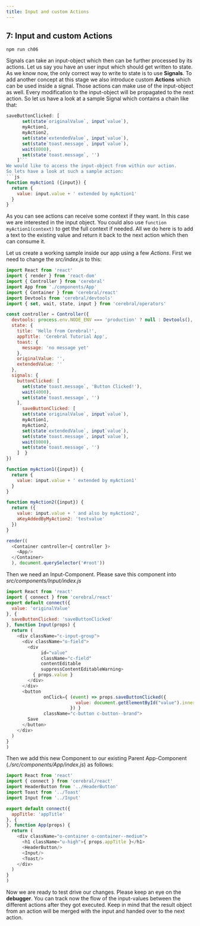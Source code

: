 ```yaml
---
title: Input and custom Actions 
---
```


## 7: Input and custom Actions 

`npm run ch06`

Signals can take an input-object which then can be further processed by its actions.
Let us say you have an user input which should get written to state.
As we know now, the only correct way to write to state is to use **Signals**.
To add another concept at this stage we also introduce custom **Actions** which can be used inside a signal. Those actions can make use of the input-object as well. Every modification to the input-object will be propagated to the next action.
So let us have a look at a sample Signal which contains a chain like that:
```js
saveButtonClicked: [
      set(state`originalValue`, input`value`),
      myAction1,
      myAction2,
      set(state`extendedValue`, input`value`),
      set(state`toast.message`, input`value`),
      wait(8000),
      set(state`toast.message`, '')
    ]```
We would like to access the input-object from within our action.
So lets have a look at such a sample action:
```js
function myAction1 ({input}) {
  return {
    value: input.value + ' extended by myAction1'
  }
}
```
As you can see actions can receive some context if they want. In this case we are interested in the input object. You could also use ```function myAction1(context)``` to get the full context if needed.
All we do here is to add a text to the existing value and return it back to the next action which then can consume it.

Let us create a working sample inside our app using a few *Actions*. First we need to change the *src/index.js* to this:

```js
import React from 'react'
import { render } from 'react-dom'
import { Controller } from 'cerebral'
import App from './components/App'
import { Container } from 'cerebral/react'
import Devtools from 'cerebral/devtools'
import { set, wait, state, input } from 'cerebral/operators'

const controller = Controller({
  devtools: process.env.NODE_ENV === 'production' ? null : Devtools(),
  state: {
    title: 'Hello from Cerebral!',
    appTitle: 'Cerebral Tutorial App',
    toast: {
      message: 'no message yet'
    },
    originalValue: '',
    extendedValue: ''
  },
  signals: {
    buttonClicked: [
      set(state`toast.message`, 'Button Clicked!'),
      wait(4000),
      set(state`toast.message`, '')
    ],
      saveButtonClicked: [
      set(state`originalValue`, input`value`),
      myAction1,
      myAction2,
      set(state`extendedValue`, input`value`),
      set(state`toast.message`, input`value`),
      wait(8000),
      set(state`toast.message`, '')
    ]  }
})

function myAction1({input}) {
  return {
    value: input.value + ' extended by myAction1'
  }
}

function myAction2({input}) {
  return ({
    value: input.value + ' and also by myAction2',
    aKeyAddedByMyAction2: 'testvalue'
  })
}

render((
  <Container controller={ controller }>
    <App/>
  </Container>
  ), document.querySelector('#root'))
```

Then we need an Input-Component. Please save this component into *src/components/Input/index.js*

```js
import React from 'react'
import { connect } from 'cerebral/react'
export default connect({
  value: 'originalValue'
}, {
  saveButtonClicked: 'saveButtonClicked'
}, function Input(props) {
  return (
    <div className="c-input-group">
      <div className="o-field">
        <div
             id="value"
             className="c-field"
             contentEditable
             suppressContentEditableWarning>
          { props.value }
        </div>
      </div>
      <button
              onClick={ (event) => props.saveButtonClicked({
                          value: document.getElementById("value").innerText
                        }) }
              className="c-button c-button--brand">
        Save
      </button>
    </div>
  )
}
)
```

Then we add this new Component to our existing Parent App-Component (*./src/components/App/index.js*) as follows:
```js
import React from 'react'
import { connect } from 'cerebral/react'
import HeaderButton from '../HeaderButton'
import Toast from '../Toast'
import Input from '../Input'

export default connect({
  appTitle: 'appTitle'
}, {
}, function App(props) {
  return (
    <div className="o-container o-container--medium">
      <h1 className="u-high">{ props.appTitle }</h1>
      <HeaderButton/>
      <Input/>
      <Toast/>
    </div>
  )
}
)
```
Now we are ready to test drive our changes. Please keep an eye on the **debugger**. You can track now the flow of the input-values between the different actions after they got executed. Keep in mind that the result object from an action will be merged with the input and handed over to the next action.


